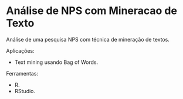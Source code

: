 # Análise de NPS com Mineracao de Texto
Análise de uma pesquisa NPS com técnica de mineração de textos.

Aplicações:
- Text mining usando Bag of Words.

Ferramentas:
- R.
- RStudio.
